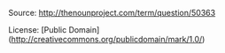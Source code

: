 Source: http://thenounproject.com/term/question/50363

License: [Public Domain] (http://creativecommons.org/publicdomain/mark/1.0/)
